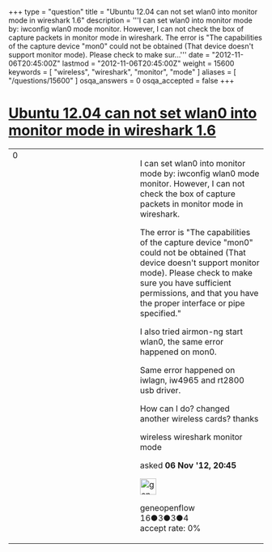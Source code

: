 +++
type = "question"
title = "Ubuntu 12.04 can not set wlan0 into monitor mode in wireshark 1.6"
description = '''I can set wlan0 into monitor mode by: iwconfig wlan0 mode monitor. However, I can not check the box of capture packets in monitor mode in wireshark.  The error is &quot;The capabilities of the capture device &quot;mon0&quot; could not be obtained (That device doesn&#x27;t support monitor mode). Please check to make sur...'''
date = "2012-11-06T20:45:00Z"
lastmod = "2012-11-06T20:45:00Z"
weight = 15600
keywords = [ "wireless", "wireshark", "monitor", "mode" ]
aliases = [ "/questions/15600" ]
osqa_answers = 0
osqa_accepted = false
+++

<div class="headNormal">

# [Ubuntu 12.04 can not set wlan0 into monitor mode in wireshark 1.6](/questions/15600/ubuntu-1204-can-not-set-wlan0-into-monitor-mode-in-wireshark-16)

</div>

<div id="main-body">

<div id="askform">

<table id="question-table" style="width:100%;"><colgroup><col style="width: 50%" /><col style="width: 50%" /></colgroup><tbody><tr class="odd"><td style="width: 30px; vertical-align: top"><div class="vote-buttons"><div id="post-15600-score" class="post-score" title="current number of votes">0</div><div id="favorite-count" class="favorite-count"></div></div></td><td><div id="item-right"><div class="question-body"><p>I can set wlan0 into monitor mode by: iwconfig wlan0 mode monitor. However, I can not check the box of capture packets in monitor mode in wireshark.</p><p>The error is "The capabilities of the capture device "mon0" could not be obtained (That device doesn't support monitor mode). Please check to make sure you have sufficient permissions, and that you have the proper interface or pipe specified."</p><p>I also tried airmon-ng start wlan0, the same error happened on mon0.</p><p>Same error happened on iwlagn, iw4965 and rt2800 usb driver.</p><p>How can I do? changed another wireless cards? thanks</p></div><div id="question-tags" class="tags-container tags">wireless wireshark monitor mode</div><div id="question-controls" class="post-controls"></div><div class="post-update-info-container"><div class="post-update-info post-update-info-user"><p>asked <strong>06 Nov '12, 20:45</strong></p><img src="https://secure.gravatar.com/avatar/5d4b0e49653f79a63f4024c3f377f6bc?s=32&amp;d=identicon&amp;r=g" class="gravatar" width="32" height="32" alt="geneopenflow&#39;s gravatar image" /><p>geneopenflow<br />
<span class="score" title="16 reputation points">16</span><span title="3 badges"><span class="badge1">●</span><span class="badgecount">3</span></span><span title="3 badges"><span class="silver">●</span><span class="badgecount">3</span></span><span title="4 badges"><span class="bronze">●</span><span class="badgecount">4</span></span><br />
<span class="accept_rate" title="Rate of the user&#39;s accepted answers">accept rate:</span> <span title="geneopenflow has no accepted answers">0%</span></p></div></div><div id="comments-container-15600" class="comments-container"></div><div id="comment-tools-15600" class="comment-tools"></div><div class="clear"></div><div id="comment-15600-form-container" class="comment-form-container"></div><div class="clear"></div></div></td></tr></tbody></table>

</div>

</div>

